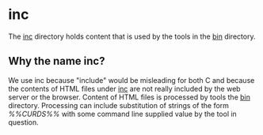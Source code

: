 # inc

The [inc](index.html) directory holds content that is used by the
tools in the [bin](../bin/index.html) directory.


##  Why the name inc?

We use inc because "include" would be misleading for both C and because
the contents of HTML files under [inc](index.html) are not really included
by the web server or the browser.  Content of HTML files is
processed by tools the [bin](../bin/index.html) directory.
Processing can include substitution of strings of the form _%%CURDS%%_ with some command
line supplied value by the tool in question.
